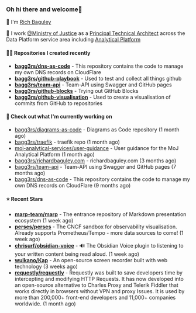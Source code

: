 ### Oh hi there and welcome👋

👐 I'm [Rich Baguley](https://richardbaguley.com/about)

🏢 I work [@Ministry of Justice](https://github.com/ministryofjustice) as a [Principal Technical Architect](https://ddat-capability-framework.service.gov.uk/role/technical-architect#principal-technical-architect) across the Data Platform service area including [Analytical Platform](https://user-guidance.analytical-platform.service.justice.gov.uk/)

#### 👨‍💻 Repositories I created recently
- **[bagg3rs/dns-as-code](https://github.com/bagg3rs/dns-as-code)** - This repository contains the code to manage my own DNS records on CloudFlare
- **[bagg3rs/github-playbook](https://github.com/bagg3rs/github-playbook)** - Used to test and collect all things github
- **[bagg3rs/team-api](https://github.com/bagg3rs/team-api)** - Team-API using Swagger and GitHub pages
- **[bagg3rs/github-blocks](https://github.com/bagg3rs/github-blocks)** - Trying out GitHub Blocks
- **[bagg3rs/github-visualisation](https://github.com/bagg3rs/github-visualisation)** - Used to create a visualisation of commits from GitHub to repositories

#### 👷 Check out what I'm currently working on

- [bagg3rs/diagrams-as-code](https://github.com/bagg3rs/diagrams-as-code) - Diagrams as Code repository (1 month ago)
- [bagg3rs/traefik](https://github.com/bagg3rs/traefik) - traefik repo (1 month ago)
- [moj-analytical-services/user-guidance](https://github.com/moj-analytical-services/user-guidance) - User guidance for the MoJ Analytical Platform (1 month ago)
- [bagg3rs/richardbaguley.com](https://github.com/bagg3rs/richardbaguley.com) - richardbaguley.com (3 months ago)
- [bagg3rs/team-api](https://github.com/bagg3rs/team-api) - Team-API using Swagger and GitHub pages (7 months ago)
- [bagg3rs/dns-as-code](https://github.com/bagg3rs/dns-as-code) - This repository contains the code to manage my own DNS records on CloudFlare (9 months ago)

#### ⭐ Recent Stars


- **[marp-team/marp](https://github.com/marp-team/marp)** - The entrance repository of Markdown presentation ecosystem (1 week ago)
- **[perses/perses](https://github.com/perses/perses)** - The CNCF sandbox for observability visualisation. Already supports Prometheus/Tempo - more data sources to come! (1 week ago)
- **[chrisurf/obsidian-voice](https://github.com/chrisurf/obsidian-voice)** - 🔊 The Obsidian Voice plugin to listening to your written content being read aloud.  (1 week ago)
- **[wulkano/Kap](https://github.com/wulkano/Kap)** - An open-source screen recorder built with web technology (3 weeks ago)
- **[requestly/requestly](https://github.com/requestly/requestly)** - Requestly was built to save developers time by intercepting and modifying HTTP Requests. It has now developed into an open-source alternative to Charles Proxy and Telerik Fiddler that works directly in browsers without VPN and proxy Issues. It is used by more than 200,000&#43; front-end developers and 11,000&#43; companies worldwide. (1 month ago)
